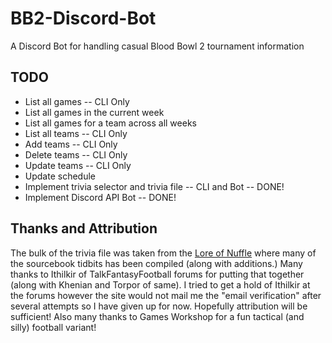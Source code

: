 # BB2-Discord-Bot
A Discord Bot for handling casual Blood Bowl 2 tournament information

## TODO
* List all games -- CLI Only
* List all games in the current week
* List all games for a team across all weeks
* List all teams -- CLI Only
* Add teams -- CLI Only
* Delete teams -- CLI Only
* Update teams -- CLI Only
* Update schedule
* Implement trivia selector and trivia file -- CLI and Bot -- DONE!
* Implement Discord API Bot -- DONE!

## Thanks and Attribution
The bulk of the trivia file was taken from the
[Lore of Nuffle](http://loreofnuffle.talkfantasyfootball.org/) where many of
the sourcebook tidbits has been compiled (along with additions.)  Many thanks
to Ithilkir of TalkFantasyFootball forums for putting that together (along with
Khenian and Torpor of same).  I tried to get a hold of Ithilkir at the forums
however the site would not mail me the "email verification" after several
attempts so I have given up for now.  Hopefully attribution will be
sufficient!  Also many thanks to Games Workshop for a fun tactical (and silly)
football variant!

